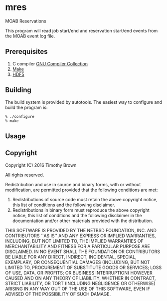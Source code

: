 # mres
MOAB Reservations


This program will read job start/end and reservation start/end events from
the MOAB event log file.

## Prerequisites
1. C compiler [GNU Compiler Collection](https://gcc.gnu.org/)
2. [Make](https://www.gnu.org/software/make/)
3. [HDF5](http://www.hdfgroup.org/HDF5/)

## Building
The build system is provided by autotools. The easiest way
to configure and build the program is:
```
% ./configure
% make
```

## Usage


## Copyright

 Copyright (C) 2016 Timothy Brown

 All rights reserved.

 Redistribution and use in source and binary forms, with or without
 modification, are permitted provided that the following conditions
 are met:
 1. Redistributions of source code must retain the above copyright
   notice, this list of conditions and the following disclaimer.
 2. Redistributions in binary form must reproduce the above copyright
   notice, this list of conditions and the following disclaimer in the
   documentation and/or other materials provided with the distribution.

 THIS SOFTWARE IS PROVIDED BY THE NETBSD FOUNDATION, INC. AND CONTRIBUTORS
 ``AS IS'' AND ANY EXPRESS OR IMPLIED WARRANTIES, INCLUDING, BUT NOT LIMITED
 TO, THE IMPLIED WARRANTIES OF MERCHANTABILITY AND FITNESS FOR A PARTICULAR
 PURPOSE ARE DISCLAIMED.  IN NO EVENT SHALL THE FOUNDATION OR CONTRIBUTORS
 BE LIABLE FOR ANY DIRECT, INDIRECT, INCIDENTAL, SPECIAL, EXEMPLARY, OR
 CONSEQUENTIAL DAMAGES (INCLUDING, BUT NOT LIMITED TO, PROCUREMENT OF
 SUBSTITUTE GOODS OR SERVICES; LOSS OF USE, DATA, OR PROFITS; OR BUSINESS
 INTERRUPTION) HOWEVER CAUSED AND ON ANY THEORY OF LIABILITY, WHETHER IN
 CONTRACT, STRICT LIABILITY, OR TORT (INCLUDING NEGLIGENCE OR OTHERWISE)
 ARISING IN ANY WAY OUT OF THE USE OF THIS SOFTWARE, EVEN IF ADVISED OF THE
 POSSIBILITY OF SUCH DAMAGE.



